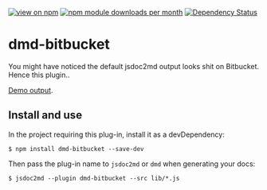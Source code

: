 [![view on npm](http://img.shields.io/npm/v/dmd-bitbucket.svg)](https://www.npmjs.org/package/dmd-bitbucket)
[![npm module downloads per month](http://img.shields.io/npm/dm/dmd-bitbucket.svg)](https://www.npmjs.org/package/dmd-bitbucket)
[![Dependency Status](https://david-dm.org/jsdoc2md/dmd-bitbucket.svg)](https://david-dm.org/jsdoc2md/dmd-bitbucket)

# dmd-bitbucket
You might have noticed the default jsdoc2md output looks shit on Bitbucket. Hence this plugin..

[Demo output](https://bitbucket.org/75lb/dmd-bitbucket-demo).

## Install and use
In the project requiring this plug-in, install it as a devDependency:
```
$ npm install dmd-bitbucket --save-dev
```

Then pass the plug-in name to `jsdoc2md` or `dmd` when generating your docs:
```
$ jsdoc2md --plugin dmd-bitbucket --src lib/*.js
```
